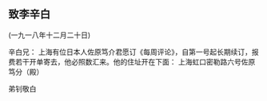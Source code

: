 ## 致李辛白

(一九一八年十二月二十日)

辛白兄：
上海有位日本人佐原笃介君愿订《每周评论》，自第一号起长期续订，报费若干开单寄去，他必照数汇来。他的住址开在下面：
上海虹口密勒路六号佐原笃分（殿）

弟钊敬白

